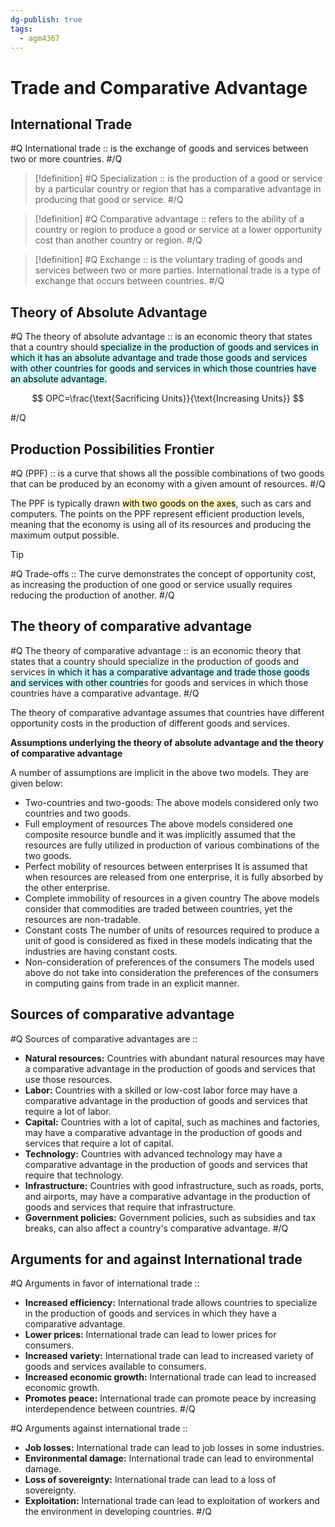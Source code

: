 ```yaml
---
dg-publish: true
tags:
  - agm4367
---
```


# Trade and Comparative Advantage  
## International Trade

#Q 
International trade :: is the exchange of goods and services between two or more countries. 
#/Q 

> [!definition]
> #Q
> Specialization :: is the production of a good or service by a particular country or region that has a comparative advantage in producing that good or service. 
> #/Q 

> [!definition]
> #Q 
> Comparative advantage :: refers to the ability of a country or region to produce a good or service at a lower opportunity cost than another country or region.
> #/Q 

> [!definition]
> #Q 
> Exchange :: is the voluntary trading of goods and services between two or more parties. International trade is a type of exchange that occurs between countries.
> #/Q 


## Theory of Absolute Advantage
#Q
The theory of absolute advantage :: is an economic theory that states that a country should <mark style="background: #ABF7F7A6;">specialize in the production of goods and services in which it has an absolute advantage and trade those goods and services with other countries for goods and services in which those countries have an absolute advantage.</mark>

$$
OPC=\frac{\text{Sacrificing Units}}{\text{Increasing Units}}
$$

#/Q 

## Production Possibilities Frontier
#Q
(PPF) :: is a curve that shows all the possible combinations of two goods that can be produced by an economy with a given amount of resources. 
#/Q 

The PPF is typically drawn <mark style="background: #FFF3A3A6;">with two goods on the axes</mark>, such as cars and computers. The points on the PPF represent efficient production levels, meaning that the economy is using all of its resources and producing the maximum output possible.


> [!tip]
> #Q
> Trade-offs :: The curve demonstrates the concept of opportunity cost, as increasing the production of one good or service usually requires reducing the production of another. 
> #/Q 
## The theory of comparative advantage  
#Q
The theory of comparative advantage :: is an economic theory that states that a country should specialize in the production of goods and services <mark style="background: #ABF7F7A6;">in which it has a comparative advantage and trade those goods and services with other countrie</mark>s for goods and services in which those countries have a comparative advantage.
#/Q 

The theory of comparative advantage assumes that countries have different opportunity costs in the production of different goods and services. 


**Assumptions underlying the theory of absolute advantage  and the theory of comparative advantage**

A number of assumptions are implicit in the above two models. They are given below:

- Two-countries and two-goods:  The above models considered only two countries and two goods. 
- Full employment of resources  The above models considered one composite resource bundle and it was  implicitly assumed that the resources are fully utilized in production of various  combinations of the two goods. 
- Perfect mobility of resources between enterprises  It is assumed that when resources are released from one enterprise, it is fully  absorbed by the other enterprise.
- Complete immobility of resources in a given country  The above models consider that commodities are traded between countries, yet  the resources are non-tradable. 
- Constant costs  The number of units of resources required to produce a unit of good is considered  as fixed in these models indicating that the industries are having constant costs.  
- Non-consideration of preferences of the consumers  The models used above do not take into consideration the preferences of the  consumers in computing gains from trade in an explicit manner.

## Sources of comparative advantage  
#Q 
Sources of comparative advantages are ::
- **Natural resources:** Countries with abundant natural resources may have a comparative advantage in the production of goods and services that use those resources.
- **Labor:** Countries with a skilled or low-cost labor force may have a comparative advantage in the production of goods and services that require a lot of labor. 
- **Capital:** Countries with a lot of capital, such as machines and factories, may have a comparative advantage in the production of goods and services that require a lot of capital.
- **Technology:** Countries with advanced technology may have a comparative advantage in the production of goods and services that require that technology. 
- **Infrastructure:** Countries with good infrastructure, such as roads, ports, and airports, may have a comparative advantage in the production of goods and services that require that infrastructure. 
- **Government policies:** Government policies, such as subsidies and tax breaks, can also affect a country's comparative advantage. 
#/Q 

## Arguments for and against International trade  
#Q 
Arguments in favor of international trade ::
- **Increased efficiency:** International trade allows countries to specialize in the production of goods and services in which they have a comparative advantage. 
- **Lower prices:** International trade can lead to lower prices for consumers.
- **Increased variety:** International trade can lead to increased variety of goods and services available to consumers. 
- **Increased economic growth:** International trade can lead to increased economic growth. 
- **Promotes peace:** International trade can promote peace by increasing interdependence between countries.
#/Q 


#Q 
Arguments against international trade ::
- **Job losses:** International trade can lead to job losses in some industries. 
- **Environmental damage:** International trade can lead to environmental damage. 
- **Loss of sovereignty:** International trade can lead to a loss of sovereignty. 
- **Exploitation:** International trade can lead to exploitation of workers and the environment in developing countries.
#/Q 
